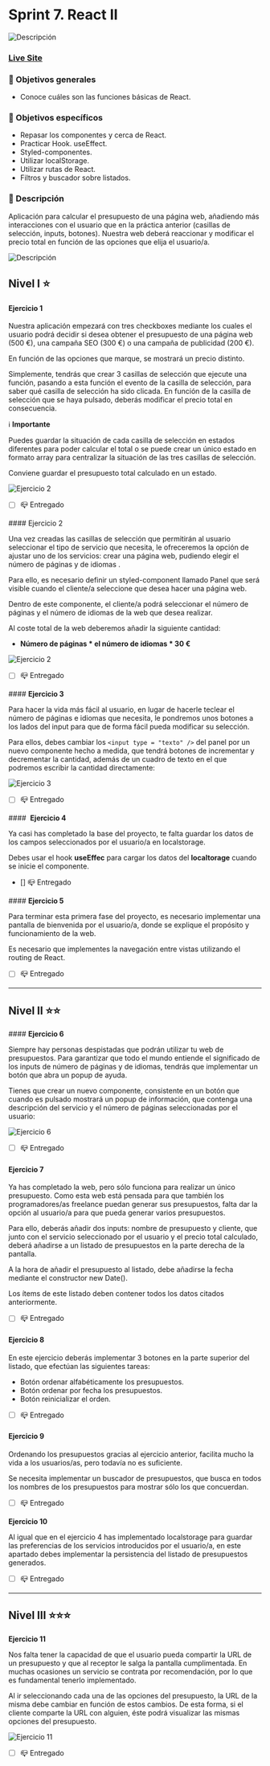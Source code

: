 # Sprint 7. React II

![Descripción](./src/images/readme/screenshot.png)

### ****[Live Site]( https://react-sprint7.netlify.app//)****

### **🎯 Objetivos generales**

- Conoce cuáles son las funciones básicas de React.

### **🎯 Objetivos específicos**

- Repasar los componentes y cerca de React.
- Practicar Hook. useEffect.
- Styled-componentes.
- Utilizar localStorage.
- Utilizar rutas de React.
- Filtros y buscador sobre listados.

### **📌 Descripción**

Aplicación para calcular el presupuesto de una página web, añadiendo más interacciones con el usuario que en la práctica anterior (casillas de selección, inputs, botones). Nuestra web deberá reaccionar y modificar el precio total en función de las opciones que elija el usuario/a.

![Descripción](./src/images/readme/ejercicio-01.png)

## ****Nivel I ⭐️****

#### Ejercicio 1

Nuestra aplicación empezará con tres checkboxes mediante los cuales el usuario podrá decidir si desea obtener el presupuesto de una página web (500 €), una campaña SEO (300 €) o una campaña de publicidad (200 €).

En función de las opciones que marque, se mostrará un precio distinto.


Simplemente, tendrás que crear 3 casillas de selección que ejecute una función, pasando a esta función el evento de la casilla de selección, para saber qué casilla de selección ha sido clicada. En función de la casilla de selección que se haya pulsado, deberás modificar el precio total en consecuencia.


 ℹ️ **Importante**

Puedes guardar la situación de cada casilla de selección en estados diferentes para poder calcular el total o se puede crear un único estado en formato array para centralizar la situación de las tres casillas de selección.

Conviene guardar el presupuesto total calculado en un estado.

![Ejercicio 2](./src/images/readme/ejercicio-01.png)

 - [ ] 📪 Entregado


#### Ejercicio 2

Una vez creadas las casillas de selección que permitirán al usuario seleccionar el tipo de servicio que necesita, le ofreceremos la opción de ajustar uno de los servicios: crear una página web, pudiendo elegir el número de páginas y de idiomas .

Para ello, es necesario definir un styled-component llamado Panel que será visible cuando el cliente/a seleccione que desea hacer una página web.

Dentro de este componente, el cliente/a podrá seleccionar el número de páginas y el número de idiomas de la web que desea realizar.

Al coste total de la web deberemos añadir la siguiente cantidad:

- **Número de páginas * el número de idiomas * 30 €**
  

![Ejercicio 2](./src/images/readme/ejercicio-02.png)


 - [ ] 📪 Entregado


#### **Ejercicio 3**

Para hacer la vida más fácil al usuario, en lugar de hacerle teclear el número de páginas e idiomas que necesita, le pondremos unos botones a los lados del input para que de forma fácil pueda modificar su selección.

Para ellos, debes cambiar los ```<input type = "texto" />``` del panel por un nuevo componente hecho a medida, que tendrá botones de incrementar y decrementar la cantidad, además de un cuadro de texto en el que podremos escribir la cantidad directamente:

![Ejercicio 3](./src/images/readme/ejercicio-03.gif)

 - [ ] 📪 Entregado


####  **Ejercicio 4**

Ya casi has completado la base del proyecto, te falta guardar los datos de los campos seleccionados por el usuario/a en localstorage.

Debes usar el hook **useEffec**  para cargar los datos del **localtorage** cuando se inicie el componente.



 - [] 📪 Entregado


#### **Ejercicio 5**

Para terminar esta primera fase del proyecto, es necesario implementar una pantalla de bienvenida por el usuario/a, donde se explique el propósito y funcionamiento de la web.

Es necesario que implementes la navegación entre vistas utilizando el routing de React.


 - [ ] 📪 Entregado

***


## ****Nivel II ⭐️⭐️****


#### **Ejercicio 6**

Siempre hay personas despistadas que podrán utilizar tu web de presupuestos. Para garantizar que todo el mundo entiende el significado de los inputs de número de páginas y de idiomas, tendrás que implementar un botón que abra un popup de ayuda.

Tienes que crear un nuevo componente, consistente en un botón que cuando es pulsado mostrará un popup de información, que contenga una descripción del servicio y el número de páginas seleccionadas por el usuario:

![Ejercicio 6](./src/images/readme/ejercicio-06.gif)


 - [ ] 📪 Entregado


#### **Ejercicio 7**

Ya has completado la web, pero sólo funciona para realizar un único presupuesto. Como esta web está pensada para que también los programadores/as freelance puedan generar sus presupuestos, falta dar la opción al usuario/a para que pueda generar varios presupuestos.

Para ello, deberás añadir dos inputs: nombre de presupuesto y cliente, que junto con el servicio seleccionado por el usuario y el precio total calculado, deberá añadirse a un listado de presupuestos en la parte derecha de la pantalla.

A la hora de añadir el presupuesto al listado, debe añadirse la fecha mediante el constructor new Date().

Los ítems de este listado deben contener todos los datos citados anteriormente.


 - [ ] 📪 Entregado



#### **Ejercicio 8**

En este ejercicio deberás implementar 3 botones en la parte superior del listado, que efectúan las siguientes tareas:

- Botón ordenar alfabéticamente los presupuestos.
- Botón ordenar por fecha los presupuestos.
- Botón reinicializar el orden.

 - [ ]  📪 Entregado
  


#### **Ejercicio 9**

Ordenando los presupuestos gracias al ejercicio anterior, facilita mucho la vida a los usuarios/as, pero todavía no es suficiente.

Se necesita implementar un buscador de presupuestos, que busca en todos los nombres de los presupuestos para mostrar sólo los que concuerdan.

 - [ ]  📪 Entregado




**Ejercicio 10**

Al igual que en el ejercicio 4 has implementado localstorage para guardar las preferencias de los servicios introducidos por el usuario/a, en este apartado debes implementar la persistencia del listado de presupuestos generados.

 - [ ]  📪 Entregado


***

## ****Nivel III ⭐️⭐️⭐️****

**Ejercicio 11**

Nos falta tener la capacidad de que el usuario pueda compartir la URL de un presupuesto y que al receptor le salga la pantalla cumplimentada. En muchas ocasiones un servicio se contrata por recomendación, por lo que es fundamental tenerlo implementado.

Al ir seleccionando cada una de las opciones del presupuesto, la URL de la misma debe cambiar en función de estos cambios. De esta forma, si el cliente comparte la URL con alguien, éste podrá visualizar las mismas opciones del presupuesto.


![Ejercicio 11](./src/images/readme/ejercicio-11.gif)


 - [ ]  📪 Entregado